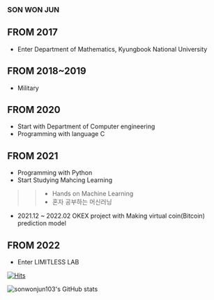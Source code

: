 ### SON WON JUN

## FROM 2017
   - Enter Department of Mathematics, Kyungbook National University
## FROM 2018~2019
   - Military
## FROM 2020
   - Start with Department of Computer engineering
   - Programming with language C
## FROM 2021
   - Programming with Python
   - Start Studying Mahcing Learning
   >  >- Hands on Machine Learning
   >  >- 혼자 공부하는 머신러닝
   - 2021.12 ~ 2022.02 OKEX project with Making virtual coin(Bitcoin) prediction model
## FROM 2022
   - Enter LIMITLESS LAB
  

[![Hits](https://hits.seeyoufarm.com/api/count/incr/badge.svg?url=https%3A%2F%2Fgithub.com%2Fhaesoo9410&count_bg=%23EB8B10&title_bg=%23684327&icon=&icon_color=%23E7E7E7&title=VISIT&edge_flat=false)](https://github.com/haesoo9410)

![sonwonjun103's GitHub stats](https://github-readme-stats.vercel.app/api?username=sonwonjun103&show_icons=true&theme=radical)
